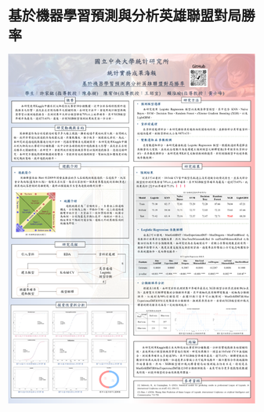 # 基於機器學習預測與分析英雄聯盟對局勝率
![image](https://github.com/DanielHYLai/Statistical-Practice/blob/main/poster.PNG)
